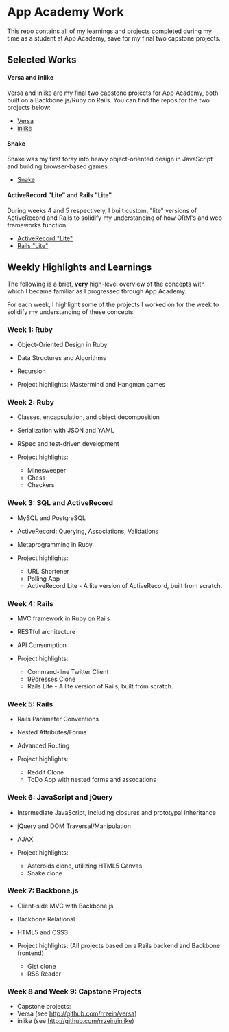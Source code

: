 # App Academy Work

This repo contains all of my learnings and projects completed during my time as a student at App Academy, save for my final two capstone projects.

## Selected Works

#### Versa and inlike
Versa and inlike are my final two capstone projects for App Academy, both built on a Backbone.js/Ruby on Rails. You can find the repos for the two projects below:
  * [Versa](http://github.com/rrzein/versa)
  * [inlike](http://github.com/rrzein/inlike)

#### Snake
Snake was my first foray into heavy object-oriented design in JavaScript and building browser-based games.
  * [Snake](https://github.com/rrzein/appacademy/tree/master/w6d3/snake)

#### ActiveRecord "Lite" and Rails "Lite"
During weeks 4 and 5 respectively, I built custom, "lite" versions of ActiveRecord and Rails to solidify my understanding of how ORM's and web frameworks function.
  * [ActiveRecord "Lite"](https://github.com/rrzein/ActiveRecordLite)
  * [Rails "Lite"](https://github.com/rrzein/RailsLite)

## Weekly Highlights and Learnings

The following is a brief, **very** high-level overview of the concepts with which I became familiar as I progressed through App Academy.

For each week, I highlight some of the projects I worked on for the week to solidify my understanding of these concepts.

### Week 1: Ruby
  * Object-Oriented Design in Ruby
  * Data Structures and Algorithms
  * Recursion

  * Project highlights: Mastermind and Hangman games

### Week 2: Ruby
  * Classes, encapsulation, and object decomposition
  * Serialization with JSON and YAML
  * RSpec and test-driven development

  * Project highlights: 
    * Minesweeper
    * Chess
    * Checkers

### Week 3: SQL and ActiveRecord
  * MySQL and PostgreSQL
  * ActiveRecord: Querying, Associations, Validations
  * Metaprogramming in Ruby

  * Project highlights:
    * URL Shortener
    * Polling App
    * ActiveRecord Lite - A lite version of ActiveRecord, built from scratch.

### Week 4: Rails
  * MVC framework in Ruby on Rails
  * RESTful architecture
  * API Consumption
  
  * Project highlights:
    * Command-line Twitter Client
    * 99dresses Clone
    * Rails Lite - A lite version of Rails, built from scratch.

### Week 5: Rails
  * Rails Parameter Conventions
  * Nested Attributes/Forms
  * Advanced Routing

  * Project highlights:
    * Reddit Clone
    * ToDo App with nested forms and assocations

### Week 6: JavaScript and jQuery
  * Intermediate JavaScript, including closures and prototypal inheritance
  * jQuery and DOM Traversal/Manipulation
  * AJAX

  * Project highlights:
    * Asteroids clone, utilizing HTML5 Canvas
    * Snake clone

### Week 7: Backbone.js
  * Client-side MVC with Backbone.js
  * Backbone Relational
  * HTML5 and CSS3

  * Project highlights:
  (All projects based on a Rails backend and Backbone frontend)
    * Gist clone
    * RSS Reader

### Week 8 and Week 9: Capstone Projects
  * Capstone projects:
  * Versa (see http://github.com/rrzein/versa)
  * inlike (see http://github.com/rrzein/inlike)
